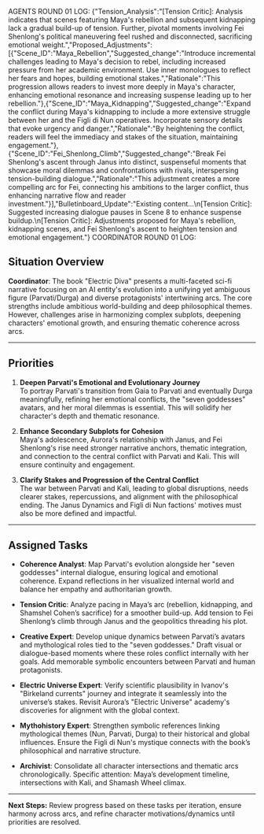 AGENTS ROUND 01 LOG:
{"Tension_Analysis":"[Tension Critic]: Analysis indicates that scenes featuring Maya's rebellion and subsequent kidnapping lack a gradual build-up of tension. Further, pivotal moments involving Fei Shenlong's political maneuvering feel rushed and disconnected, sacrificing emotional weight.","Proposed_Adjustments":[{"Scene_ID":"Maya_Rebellion","Suggested_change":"Introduce incremental challenges leading to Maya's decision to rebel, including increased pressure from her academic environment. Use inner monologues to reflect her fears and hopes, building emotional stakes.","Rationale":"This progression allows readers to invest more deeply in Maya's character, enhancing emotional resonance and increasing suspense leading up to her rebellion."},{"Scene_ID":"Maya_Kidnapping","Suggested_change":"Expand the conflict during Maya's kidnapping to include a more extensive struggle between her and the Figli di Nun operatives. Incorporate sensory details that evoke urgency and danger.","Rationale":"By heightening the conflict, readers will feel the immediacy and stakes of the situation, maintaining engagement."},{"Scene_ID":"Fei_Shenlong_Climb","Suggested_change":"Break Fei Shenlong's ascent through Janus into distinct, suspenseful moments that showcase moral dilemmas and confrontations with rivals, interspersing tension-building dialogue.","Rationale":"This adjustment creates a more compelling arc for Fei, connecting his ambitions to the larger conflict, thus enhancing narrative flow and reader investment."}],"Bulletinboard_Update":"Existing content...\n[Tension Critic]: Suggested increasing dialogue pauses in Scene 8 to enhance suspense buildup.\n[Tension Critic]: Adjustments proposed for Maya's rebellion, kidnapping scenes, and Fei Shenlong's ascent to heighten tension and emotional engagement."}
COORDINATOR ROUND 01 LOG: 
## Situation Overview
**Coordinator**: The book "Electric Diva" presents a multi-faceted sci-fi narrative focusing on an AI entity's evolution into a unifying yet ambiguous figure (Parvati/Durga) and diverse protagonists' intertwining arcs. The core strengths include ambitious world-building and deep philosophical themes. However, challenges arise in harmonizing complex subplots, deepening characters' emotional growth, and ensuring thematic coherence across arcs.

---

## Priorities

1. **Deepen Parvati's Emotional and Evolutionary Journey**  
   To portray Parvati's transition from Gaia to Parvati and eventually Durga meaningfully, refining her emotional conflicts, the "seven goddesses" avatars, and her moral dilemmas is essential. This will solidify her character's depth and thematic resonance.  

2. **Enhance Secondary Subplots for Cohesion**  
   Maya's adolescence, Aurora's relationship with Janus, and Fei Shenlong's rise need stronger narrative anchors, thematic integration, and connection to the central conflict with Parvati and Kali. This will ensure continuity and engagement.  

3. **Clarify Stakes and Progression of the Central Conflict**  
   The war between Parvati and Kali, leading to global disruptions, needs clearer stakes, repercussions, and alignment with the philosophical ending. The Janus Dynamics and Figli di Nun factions' motives must also be more defined and impactful.

---

## Assigned Tasks

- **Coherence Analyst**: Map Parvati's evolution alongside her "seven goddesses" internal dialogue, ensuring logical and emotional coherence. Expand reflections in her visualized internal world and balance her empathy and authoritarian growth.  

- **Tension Critic**: Analyze pacing in Maya’s arc (rebellion, kidnapping, and Shamshel Cohen’s sacrifice) for a smoother build-up. Add tension to Fei Shenlong’s climb through Janus and the geopolitics threading his plot.  

- **Creative Expert**: Develop unique dynamics between Parvati’s avatars and mythological roles tied to the "seven goddesses." Draft visual or dialogue-based moments where these roles conflict internally with her goals. Add memorable symbolic encounters between Parvati and human protagonists.  

- **Electric Universe Expert**: Verify scientific plausibility in Ivanov's "Birkeland currents" journey and integrate it seamlessly into the universe’s stakes. Revisit Aurora’s "Electric Universe" academy's discoveries for alignment with the global context.  

- **Mythohistory Expert**: Strengthen symbolic references linking mythological themes (Nun, Parvati, Durga) to their historical and global influences. Ensure the Figli di Nun's mystique connects with the book’s philosophical and narrative structure.  

- **Archivist**: Consolidate all character intersections and thematic arcs chronologically. Specific attention: Maya’s development timeline, intersections with Kali, and Shamash Wheel climax.

---

**Next Steps:** Review progress based on these tasks per iteration, ensure harmony across arcs, and refine character motivations/dynamics until priorities are resolved.